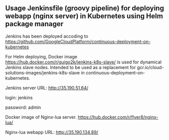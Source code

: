 ## Usage Jenkinsfile (groovy pipeline) for deploying webapp (nginx server) in Kubernetes using Helm package manager

Jenkins has been deployed accoding to https://github.com/GoogleCloudPlatform/continuous-deployment-on-kubernetes

For Helm deploying, Docker image https://hub.docker.com/r/guigo2k/jenkins-k8s-slave/ is used for dynamical Jenkins slave nodes.
Intended to be used as a replacement for gcr.io/cloud-solutions-images/jenkins-k8s-slave in continuous-deployment-on-kubernetes.

Jenkins server URL: http://35.190.51.64/

login: jenkins

password: admin

Docker image of Nginx-lua server.
https://hub.docker.com/r/flyer8/nginx-lua/

Nginx-lua webapp URL: http://35.190.134.89/
